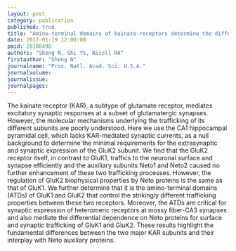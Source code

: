 ```yaml
---
layout: post
category: publication
published: true
title: "Amino-terminal domains of kainate receptors determine the differential dependence on Neto auxiliary subunits for trafficking."
date: 2017-01-19 12:00:00
pmid: 28100490
authors: "Sheng N, Shi YS, Nicoll RA"
firstauthor: "Sheng N"
journalname: "Proc. Natl. Acad. Sci. U.S.A."
journalvolume: 
journalissue: 
journalpages: 
---
```


The kainate receptor (KAR), a subtype of glutamate receptor, mediates excitatory synaptic responses at a subset of glutamatergic synapses. However, the molecular mechanisms underlying the trafficking of its different subunits are poorly understood. Here we use the CA1 hippocampal pyramidal cell, which lacks KAR-mediated synaptic currents, as a null background to determine the minimal requirements for the extrasynaptic and synaptic expression of the GluK2 subunit. We find that the GluK2 receptor itself, in contrast to GluK1, traffics to the neuronal surface and synapse efficiently and the auxiliary subunits Neto1 and Neto2 caused no further enhancement of these two trafficking processes. However, the regulation of GluK2 biophysical properties by Neto proteins is the same as that of GluK1. We further determine that it is the amino-terminal domains (ATDs) of GluK1 and GluK2 that control the strikingly different trafficking properties between these two receptors. Moreover, the ATDs are critical for synaptic expression of heteromeric receptors at mossy fiber-CA3 synapses and also mediate the differential dependence on Neto proteins for surface and synaptic trafficking of GluK1 and GluK2. These results highlight the fundamental differences between the two major KAR subunits and their interplay with Neto auxiliary proteins.

